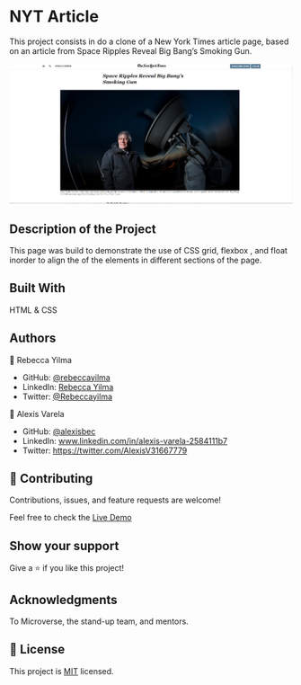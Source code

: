# NYT Article

This project consists in do a clone of a New York Times article page, based on an article from Space Ripples Reveal Big Bang’s Smoking Gun.


![Screenshot](https://github.com/rebeccayilma/NYT_article/blob/development/assets/Screenshot.png?raw=true)


## Description of the Project

This page was build to demonstrate the use of CSS grid, flexbox , and float inorder to align the of the elements in different sections of the page.

## Built With

HTML & CSS

## Authors

👤 Rebecca Yilma

- GitHub: [@rebeccayilma](https://github.com/rebeccayilma)
- LinkedIn: [Rebecca Yilma](https://www.linkedin.com/in/rebecca-yilma-46a94a121)
- Twitter: [@Rebeccayilma](https://twitter.com/Rebeccayilma)


👤 Alexis Varela

- GitHub: [@alexisbec](hhttps://github.com/alexisbec)
- LinkedIn: www.linkedin.com/in/alexis-varela-2584111b7
- Twitter: https://twitter.com/AlexisV31667779


## 🤝 Contributing

Contributions, issues, and feature requests are welcome!

Feel free to check the [Live Demo](https://github.com/rebeccayilma/NYT_article/issues)

## Show your support

Give a ⭐️ if you like this project!

## Acknowledgments

To Microverse, the stand-up team, and mentors.

## 📝 License

This project is [MIT](https://github.com/rebeccayilma/NYT_article/blob/development/MIT%20License.txt) licensed.
